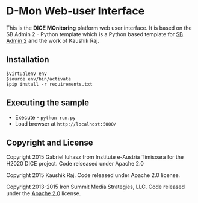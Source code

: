 # D-Mon Web-user Interface

This is the **DICE MOnitoring** platform web user interface. It is based on the SB Admin 2 - Python template which is a Python based template for [SB Admin 2](http://startbootstrap.com/template-overviews/sb-admin-2/) and the work of Kaushik Raj.

## Installation

```
$virtualenv env
$source env/bin/activate
$pip install -r requirements.txt
```

## Executing the sample

* Execute - ```python run.py```
* Load browser at ```http://localhost:5000/```

## Copyright and License
Copyright 2015 Gabriel Iuhasz from Institute e-Austria Timisoara for the H2020 DICE project. Code relseased under Apache 2.0

Copyright 2015 Kaushik Raj. Code released under Apache 2.0 license.

Copyright 2013-2015 Iron Summit Media Strategies, LLC. Code released under the [Apache 2.0](https://github.com/IronSummitMedia/startbootstrap-sb-admin-2/blob/gh-pages/LICENSE) license.
